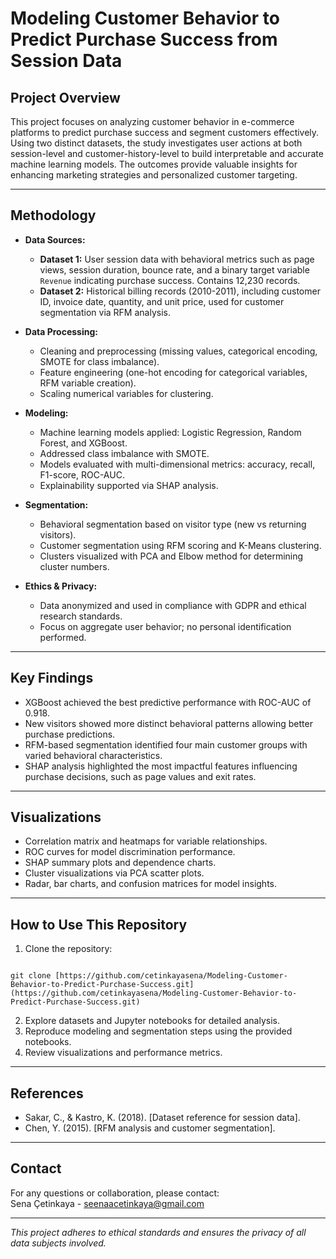 
# Modeling Customer Behavior to Predict Purchase Success from Session Data

## Project Overview

This project focuses on analyzing customer behavior in e-commerce platforms to predict purchase success and segment customers effectively. Using two distinct datasets, the study investigates user actions at both session-level and customer-history-level to build interpretable and accurate machine learning models. The outcomes provide valuable insights for enhancing marketing strategies and personalized customer targeting.

---

## Methodology

- **Data Sources:**
  - **Dataset 1:** User session data with behavioral metrics such as page views, session duration, bounce rate, and a binary target variable `Revenue` indicating purchase success. Contains 12,230 records.
  - **Dataset 2:** Historical billing records (2010-2011), including customer ID, invoice date, quantity, and unit price, used for customer segmentation via RFM analysis.

- **Data Processing:**
  - Cleaning and preprocessing (missing values, categorical encoding, SMOTE for class imbalance).
  - Feature engineering (one-hot encoding for categorical variables, RFM variable creation).
  - Scaling numerical variables for clustering.

- **Modeling:**
  - Machine learning models applied: Logistic Regression, Random Forest, and XGBoost.
  - Addressed class imbalance with SMOTE.
  - Models evaluated with multi-dimensional metrics: accuracy, recall, F1-score, ROC-AUC.
  - Explainability supported via SHAP analysis.

- **Segmentation:**
  - Behavioral segmentation based on visitor type (new vs returning visitors).
  - Customer segmentation using RFM scoring and K-Means clustering.
  - Clusters visualized with PCA and Elbow method for determining cluster numbers.

- **Ethics & Privacy:**
  - Data anonymized and used in compliance with GDPR and ethical research standards.
  - Focus on aggregate user behavior; no personal identification performed.

---

## Key Findings

- XGBoost achieved the best predictive performance with ROC-AUC of 0.918.
- New visitors showed more distinct behavioral patterns allowing better purchase predictions.
- RFM-based segmentation identified four main customer groups with varied behavioral characteristics.
- SHAP analysis highlighted the most impactful features influencing purchase decisions, such as page values and exit rates.

---

## Visualizations

- Correlation matrix and heatmaps for variable relationships.
- ROC curves for model discrimination performance.
- SHAP summary plots and dependence charts.
- Cluster visualizations via PCA scatter plots.
- Radar, bar charts, and confusion matrices for model insights.

---

## How to Use This Repository

1. Clone the repository:
```

git clone [https://github.com/cetinkayasena/Modeling-Customer-Behavior-to-Predict-Purchase-Success.git](https://github.com/cetinkayasena/Modeling-Customer-Behavior-to-Predict-Purchase-Success.git)

```
2. Explore datasets and Jupyter notebooks for detailed analysis.
3. Reproduce modeling and segmentation steps using the provided notebooks.
4. Review visualizations and performance metrics.

---

## References

- Sakar, C., & Kastro, K. (2018). [Dataset reference for session data].
- Chen, Y. (2015). [RFM analysis and customer segmentation].

---

## Contact

For any questions or collaboration, please contact:  
Sena Çetinkaya - seenaacetinkaya@gmail.com

---

*This project adheres to ethical standards and ensures the privacy of all data subjects involved.*

```
